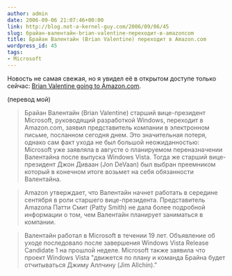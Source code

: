 ```yaml
---
author: admin
date: 2006-09-06 21:07:46+00:00
link: http://blog.not-a-kernel-guy.com/2006/09/06/45
slug: брайан-валентайн-brian-valentine-переходит-в-amazoncom
title: Брайан Валентайн (Brian Valentine) переходит в Amazon.com
wordpress_id: 45
tags:
- Microsoft
---
```


Новость не самая свежая, но я увидел её в открытом доступе только сейчас: [Brian Valentine going to Amazon.com](http://blog.seattlepi.nwsource.com/microsoft/archives/106455.asp).

(перевод мой)

> Брайан Валентайн (Brian Valentine) старший вице-президент Microsoft, руководящий разработкой Windows, переходит в Amazon.com, заявил представитель компании в электронном письме, посланном сегодня днем. Это значительная потеря, однако сам факт ухода не был большой неожиданностью: Microsoft уже заявляла в августе о планируемом переназначении Валентайна после выпуска Windows Vista. Тогда же старший вице-президент Джон Диваан (Jon DeVaan) был выбран преемником который в конечном итоге возьмет на себя обязанности Валентайна.

> Amazon утверждает, что Валентайн начнет работать в середине сентября в роли старшего вице-президента. Представитель Amazona Патти Смит (Patty Smith) не дала более подробной информации о том, чем Валентайн планирует заниматься в компании.

> Валентайн работал в Microsoft в течении 19 лет. Объявление об уходе последовало после завершения Windows Vista Release Candidate 1 на прошлой неделе. Microsoft также заявила что проект Windows Vista "движется по плану и команда Брайна будет отчитываться Джиму Аллчину (Jim Allchin)."
